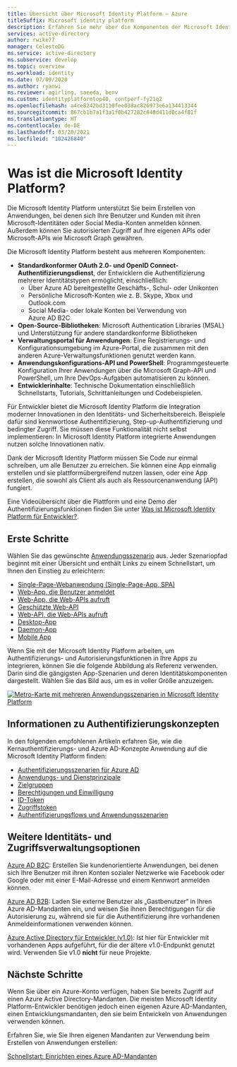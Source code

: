 ```yaml
---
title: Übersicht über Microsoft Identity Platform – Azure
titleSuffix: Microsoft identity platform
description: Erfahren Sie mehr über die Komponenten der Microsoft Identity Platform und darüber, wie Sie mithilfe dieser Komponenten Unterstützung für die Identitäts- und Zugriffsverwaltung (Identity and Access Management, IAM) in Ihre Anwendungen integrieren.
services: active-directory
author: rwike77
manager: CelesteDG
ms.service: active-directory
ms.subservice: develop
ms.topic: overview
ms.workload: identity
ms.date: 07/09/2020
ms.author: ryanwi
ms.reviewer: agirling, saeeda, benv
ms.custom: identityplatformtop40, contperf-fy21q2
ms.openlocfilehash: a4ce8242bd3110fee038ac826973e6a134413344
ms.sourcegitcommit: 867cb1b7a1f3a1f0b427282c648d411d0ca4f81f
ms.translationtype: HT
ms.contentlocale: de-DE
ms.lasthandoff: 03/20/2021
ms.locfileid: "102426840"
---
```

# <a name="what-is-the-microsoft-identity-platform"></a>Was ist die Microsoft Identity Platform?

Die Microsoft Identity Platform unterstützt Sie beim Erstellen von Anwendungen, bei denen sich Ihre Benutzer und Kunden mit ihren Microsoft-Identitäten oder Social Media-Konten anmelden können. Außerdem können Sie autorisierten Zugriff auf Ihre eigenen APIs oder Microsoft-APIs wie Microsoft Graph gewähren.

Die Microsoft Identity Platform besteht aus mehreren Komponenten:

- **Standardkonformer OAuth 2.0- und OpenID Connect-Authentifizierungsdienst**, der Entwicklern die Authentifizierung mehrerer Identitätstypen ermöglicht, einschließlich:
  - Über Azure AD bereitgestellte Geschäfts-, Schul- oder Unikonten
  - Persönliche Microsoft-Konten wie z. B. Skype, Xbox und Outlook.com
  - Social Media- oder lokale Konten bei Verwendung von Azure AD B2C
- **Open-Source-Bibliotheken**: Microsoft Authentication Libraries (MSAL) und Unterstützung für andere standardkonforme Bibliotheken
- **Verwaltungsportal für Anwendungen**: Eine Registrierungs- und Konfigurationsumgebung im Azure-Portal, die zusammen mit den anderen Azure-Verwaltungsfunktionen genutzt werden kann.
- **Anwendungskonfigurations-API und PowerShell**: Programmgesteuerte Konfiguration Ihrer Anwendungen über die Microsoft Graph-API und PowerShell, um Ihre DevOps-Aufgaben automatisieren zu können.
- **Entwicklerinhalte**: Technische Dokumentation einschließlich Schnellstarts, Tutorials, Schrittanleitungen und Codebeispielen.

Für Entwickler bietet die Microsoft Identity Platform die Integration moderner Innovationen in den Identitäts- und Sicherheitsbereich. Beispiele dafür sind kennwortlose Authentifizierung, Step-up-Authentifizierung und bedingter Zugriff. Sie müssen diese Funktionalität nicht selbst implementieren: In Microsoft Identity Platform integrierte Anwendungen nutzen solche Innovationen nativ.

Dank der Microsoft Identity Platform müssen Sie Code nur einmal schreiben, um alle Benutzer zu erreichen. Sie können eine App einmalig erstellen und sie plattformübergreifend nutzen lassen, oder eine App erstellen, die sowohl als Client als auch als Ressourcenanwendung (API) fungiert.

Eine Videoübersicht über die Plattform und eine Demo der Authentifizierungsfunktionen finden Sie unter [Was ist Microsoft Identity Platform für Entwickler?](https://youtu.be/uDU1QTSw7Ps).

## <a name="getting-started"></a>Erste Schritte

Wählen Sie das gewünschte [Anwendungsszenario](authentication-flows-app-scenarios.md) aus. Jeder Szenariopfad beginnt mit einer Übersicht und enthält Links zu einem Schnellstart, um Ihnen den Einstieg zu erleichtern:

- [Single-Page-Webanwendung (Single-Page-App, SPA)](scenario-spa-overview.md)
- [Web-App, die Benutzer anmeldet](scenario-web-app-sign-user-overview.md)
- [Web-App, die Web-APIs aufruft](scenario-web-app-call-api-overview.md)
- [Geschützte Web-API](scenario-protected-web-api-overview.md)
- [Web-API, die Web-APIs aufruft](scenario-web-api-call-api-overview.md)
- [Desktop-App](scenario-desktop-overview.md)
- [Daemon-App](scenario-daemon-overview.md)
- [Mobile App](scenario-mobile-overview.md)

Wenn Sie mit der Microsoft Identity Platform arbeiten, um Authentifizierungs- und Autorisierungsfunktionen in Ihre Apps zu integrieren, können Sie die folgende Abbildung als Referenz verwenden. Darin sind die gängigsten App-Szenarien und deren Identitätskomponenten dargestellt. Wählen Sie das Bild aus, um es in voller Größe anzuzeigen.

[![Metro-Karte mit mehreren Anwendungsszenarien in Microsoft Identity Platform](./media/v2-overview/application-scenarios-identity-platform.png)](./media/v2-overview/application-scenarios-identity-platform.svg#lightbox)

## <a name="learn-authentication-concepts"></a>Informationen zu Authentifizierungskonzepten

In den folgenden empfohlenen Artikeln erfahren Sie, wie die Kernauthentifizierungs- und Azure AD-Konzepte Anwendung auf die Microsoft Identity Platform finden:

- [Authentifizierungsszenarien für Azure AD](./authentication-vs-authorization.md)
- [Anwendungs- und Dienstprinzipale](app-objects-and-service-principals.md)
- [Zielgruppen](v2-supported-account-types.md)
- [Berechtigungen und Einwilligung](v2-permissions-and-consent.md)
- [ID-Token](id-tokens.md)
- [Zugriffstoken](access-tokens.md)
- [Authentifizierungsflows und Anwendungsszenarien](authentication-flows-app-scenarios.md)

## <a name="more-identity-and-access-management-options"></a>Weitere Identitäts- und Zugriffsverwaltungsoptionen

[Azure AD B2C](../../active-directory-b2c/overview.md): Erstellen Sie kundenorientierte Anwendungen, bei denen sich Ihre Benutzer mit ihren Konten sozialer Netzwerke wie Facebook oder Google oder mit einer E-Mail-Adresse und einem Kennwort anmelden können.

[Azure AD B2B](../external-identities/what-is-b2b.md): Laden Sie externe Benutzer als „Gastbenutzer“ in Ihren Azure AD-Mandanten ein, und weisen Sie ihnen Berechtigungen für die Autorisierung zu, während sie für die Authentifizierung ihre vorhandenen Anmeldeinformationen verwenden können.

[Azure Active Directory für Entwickler (v1.0)](../azuread-dev/v1-overview.md): Ist hier für Entwickler mit vorhandenen Apps aufgeführt, für die der ältere v1.0-Endpunkt genutzt wird. Verwenden Sie v1.0 **nicht** für neue Projekte.

## <a name="next-steps"></a>Nächste Schritte

Wenn Sie über ein Azure-Konto verfügen, haben Sie bereits Zugriff auf einen Azure Active Directory-Mandanten. Die meisten Microsoft Identity Platform-Entwickler benötigen jedoch einen eigenen Azure AD-Mandanten, einen Entwicklungsmandanten, den sie beim Entwickeln von Anwendungen verwenden können.

Erfahren Sie, wie Sie Ihren eigenen Mandanten zur Verwendung beim Erstellen von Anwendungen erstellen:

[Schnellstart: Einrichten eines Azure AD-Mandanten](quickstart-create-new-tenant.md)
